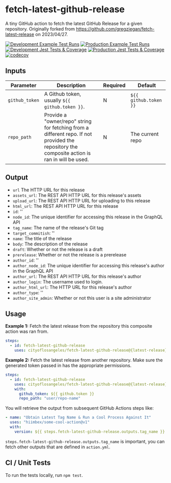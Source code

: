 # fetch-latest-github-release

A tiny GitHub action to fetch the latest GitHub Release for a given repository. Originally forked from https://github.com/gregziegan/fetch-latest-release on 2023/04/27.

[![Development Example Test Runs](https://github.com/CityOfLosAngeles/fetch-latest-github-release/actions/workflows/example-runs.yml/badge.svg?branch=development)](https://github.com/CityOfLosAngeles/fetch-latest-github-release/actions/workflows/example-runs.yml) [![Production Example Test Runs](https://github.com/CityOfLosAngeles/fetch-latest-github-release/actions/workflows/example-runs.yml/badge.svg?branch=production)](https://github.com/CityOfLosAngeles/fetch-latest-github-release/actions/workflows/example-runs.yml) [![Development Jest Tests & Coverage](https://github.com/CityOfLosAngeles/fetch-latest-github-release/actions/workflows/test-coverage.yml/badge.svg?branch=development)](https://github.com/CityOfLosAngeles/fetch-latest-github-release/actions/workflows/test-coverage.yml) [![Production Jest Tests & Coverage](https://github.com/CityOfLosAngeles/fetch-latest-github-release/actions/workflows/test-coverage.yml/badge.svg?branch=production)](https://github.com/CityOfLosAngeles/fetch-latest-github-release/actions/workflows/test-coverage.yml) [![codecov](https://codecov.io/gh/CityOfLosAngeles/fetch-latest-github-release/graph/badge.svg?token=TDK6PE2M0T)](https://codecov.io/gh/CityOfLosAngeles/fetch-latest-github-release)

## Inputs

| Parameter           | Description                                                                                | Required | Default      |
| ------------------- | ------------------------------------------------------------------------------------------ | -------- | ------------ |
| `github_token`      | A Github token, usually `${{ github.token }}`.                                             | N        | `${{ github.token }}`  |
| `repo_path`         | Provide a "owner/repo" string for fetching from a different repo. If not provided the repository the composite action is ran in will be used.                          | N        | The current repo       |

## Output

- `url` The HTTP URL for this release
- `assets_url`: The REST API HTTP URL for this release's assets
- `upload_url`: The REST API HTTP URL for uploading to this release
- `html_url`: The REST API HTTP URL for this release
- `id`: ''
- `node_id`: The unique identifier for accessing this release in the GraphQL API
- `tag_name`: The name of the release's Git tag
- `target_commitish`: ''
- `name`: The title of the release
- `body`: The description of the release
- `draft`: Whether or not the release is a draft
- `prerelease`: Whether or not the release is a prerelease
- `author_id`: ''
- `author_node_id`: The unique identifier for accessing this release's author in the GraphQL API
- `author_url`: The REST API HTTP URL for this release's author
- `author_login`: The username used to login.
- `author_html_url`: The HTTP URL for this release's author
- `author_type`: ''
- `author_site_admin`: Whether or not this user is a site administrator

## Usage

**Example 1:** Fetch the latest release from the repository this composite action was ran from.
```yaml
steps:
  - id: fetch-latest-github-release
    uses: cityoflosangeles/fetch-latest-github-release@{latest-release} # ex. v1, v2, v3 etc. See https://github.com/CityOfLosAngeles/fetch-latest-github-release/releases
```

**Example 2:** Fetch the latest release from another repository. Make sure the generated token passed in has the appropriate permissions.

```yaml
steps:
  - id: fetch-latest-github-release
    uses: cityoflosangeles/fetch-latest-github-release@{latest-release} # ex. v1, v2, v3 etc. See https://github.com/CityOfLosAngeles/fetch-latest-github-release/releases
    with:
      github_token: ${{ github.token }}
      repo_path: "user/repo-name"
```

You will retrieve the output from subsequent GitHub Actions steps like:

```yaml
- name: "Obtain Latest Tag Name & Run a Cool Process Against It"
  uses: "hiimbex/some-cool-action@v1"
  with:
    version: ${{ steps.fetch-latest-github-release.outputs.tag_name }}
```

`steps.fetch-latest-github-release.outputs.tag_name` is important, you can fetch other outputs
that are defined in `action.yml`.

## CI / Unit Tests

To run the tests locally, run `npm test`.
